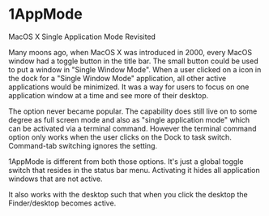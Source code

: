 # 1AppMode
MacOS X Single Application Mode Revisited 

Many moons ago, when MacOS X was introduced in 2000, every MacOS window had a toggle button in the title bar. The small button could be used to put a window in "Single Window Mode". When a user clicked on a icon in the dock for a "Single Window Mode" application, all other active applications would be minimized. It was a way for users to focus on one application window at a time and see more of their desktop.

The option never became popular. The capability does still live on to some degree as full screen mode and also as "single application mode" which can be activated via a terminal command. However the terminal command option only works when the user clicks on the Dock to task switch. Command-tab switching ignores the setting.

1AppMode is different from both those options. It's just a global toggle switch that resides in the status bar menu. Activating it hides all application windows that are not active. 

It also works with the desktop such that when you click the desktop the Finder/desktop becomes active.
